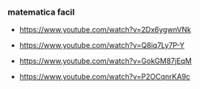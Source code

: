 ### matematica facil

- https://www.youtube.com/watch?v=2Dx6ygwnVNk

- https://www.youtube.com/watch?v=Q8iq7Ly7P-Y

- https://www.youtube.com/watch?v=GokGM87jEqM

- https://www.youtube.com/watch?v=P2OCqnrKA9c